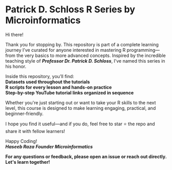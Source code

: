 # Patrick D. Schloss R Series by Microinformatics
Hi there!

Thank you for stopping by. This repository is part of a complete learning journey I’ve curated for anyone interested in mastering R programming—from the very basics to more advanced concepts. Inspired by the incredible teaching style of **_Professor Dr. Patrick D. Schloss_**, I’ve named this series in his honor.

Inside this repository, you’ll find:\
**Datasets used throughout the tutorials**\
**R scripts for every lesson and hands-on practice**\
**Step-by-step YouTube tutorial links organized in sequence**

Whether you're just starting out or want to take your R skills to the next level, this course is designed to make learning engaging, practical, and beginner-friendly.

I hope you find it useful—and if you do, feel free to star ⭐ the repo and share it with fellow learners!

Happy Coding!\
**_Haseeb Raza_**
**_Founder Microinformatics_**

**For any questions or feedback, please open an issue or reach out directly. Let's learn together!**

